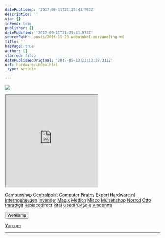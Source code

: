 ```yaml
---
datePublished: '2017-09-11T21:25:43.793Z'
description: ''
via: {}
inFeed: true
publisher: {}
dateModified: '2017-09-11T21:25:41.973Z'
sourcePath: _posts/2016-11-29-webwinkel-verzameling.md
title: ''
hasPage: true
author: []
starred: false
datePublishedOriginal: '2017-05-13T23:13:37.311Z'
url: hardware/index.html
_type: Article

---
```

![](https://the-grid-user-content.s3-us-west-2.amazonaws.com/e4f5c7a1-5645-4150-88af-80872fdd68a7.jpg)

<iframe src="https://the-grid.github.io/ed-userhtml/?g=eJy1Vl1v2jAUfedXZJHKG-SLtOXDVF3XaZO6bg992J6QY18SC8e2bKPQf18nwEq30lEtkVASo-Sce459jz378On7zcOvH7deYUs-7832N8B03uvNsFdoWCK_sFZNgqCqquE1AUOZBmKHgvuexToHi_xFxrFY-fMZK3PPaPLim0yWWNfvB19LnIMJBM0WbPtoC8g1o0HFxAq4wLgMsKMY7DiUyH0Pc8fw5eHbnWfXVmqGHbGxjxyQXzFqi0kUhmozLYDlha0HnhtlUlPQk3Dqigrw3Dsih7MMZ3hIZNmNmD1Bl0IsGVqNKbgLWYEeCrDBFUFRej4K-7hU0xJdRml8OW4GGEVJcnEeNQONmtsadaYeNkqDMZ3PpIMGLbCFujjrDLAWjcPRIooXW72LneCz-HNH6_Z3BV1rzQDbAWsq60TJHr81HcdkkMJy6CxI9vgnyogPZcQnyDCuLOUKEqCVlrnGZYldjbxOk4BwRlbb65VCUd-iteZ9g0ZJFPaX6OHnXd_9gWqcs-TaLUr322psvu8LXAL6KPngHmgFWUcOOXxH9v8Tnb450cR13tqYQqpdczJBYTPERm3qNo2TZHxx0Kj3VTUg5o129TRw5Au5lJzLyjHfHBLMvTasOai54zYgIFxycyWZaMrbxfjOJFWo2qM0Gf3hEKXvcuglSUseHYJ27ZKUPOPrV9Pib7XPL7ekdA_Yocoj23gcj8Jkt41H8Wtb-MFqWJ-2GigIwQwF3GRNK1HyDNnCXn88To6YlKZR-k-P3FHkPSbdbhQ0BrTiD2zR2rTGxTd9dMf1YHtsfwLudwSn" height="300" style=""></iframe>

[Campusshop][0]
[Centralpoint][1]
[Computer Pirates][2]
[Expert][3]
[Hardware.nl][4]
[Interngeheugen][5]
[Invender][6]
[Magix][7]
[Medion][8]
[Misco][9]
[Muizenshop][10]
[Norrod][11]
[Otto][12]
[Paradigit][13]
[Replacedirect][14]
[Ritel][15]
[UsedPC4Sale][16]
[Viadennis][17]

<button data-role="cta" style="">Wehkamp</button>

[Yorcom][18]

---



[0]: http://www.campusshop.nl/tt/index.aspx?tt=23397_12_133761_Campusshop&r=%2F
[1]: http://www.centralpoint.nl/tracker/index.php?tt=534_12_133761_Ned-Web&r=%2F
[2]: http://www.computerpirates.com/
[3]: http://tc.tradetracker.net/?c=5515&m=12&a=133761&u=%2F
[4]: http://www.hardware.nl/
[5]: http://www.interngeheugen.com/tt/?tt=2902_12_133761_Interngeheugen&r=%2F
[6]: http://www.invender.nl/ttiv/index.php?tt=352_12_133761_Invender&r=%2F
[7]: http://www.magix.com/ap/tradetracker/?tt=2074_12_133761_Magix&r=%2F
[8]: http://tc.tradetracker.net/?c=3452&m=12&a=133761
[9]: http://www.misco.nl/
[10]: http://www.muizenshop.nl/
[11]: http://www.norrod.nl/tt/index.aspx?tt=23396_12_133761_Norrod&r=%2F
[12]: http://www.otto.nl/
[13]: http://www.paradigit.nl/tt/index.aspx?tt=5043_12_133761_Paradigit&r=%2F
[14]: http://www.replacedirect.nl/
[15]: http://www.ritel.nl/telecom/?tt=668_12_133761_Ritel&r=%2F
[16]: http://tc.tradetracker.net/?c=20400&m=12&a=133761&r=UsedPC4sale&u=%2F
[17]: http://www.viadennis.nl/computer/?tt=15804_12_133761_Viadennis&r=%2F
[18]: http://www.yorcom.nl/shopping/?tt=4837_12_133761_Rapportagened.webw&r=%2F
